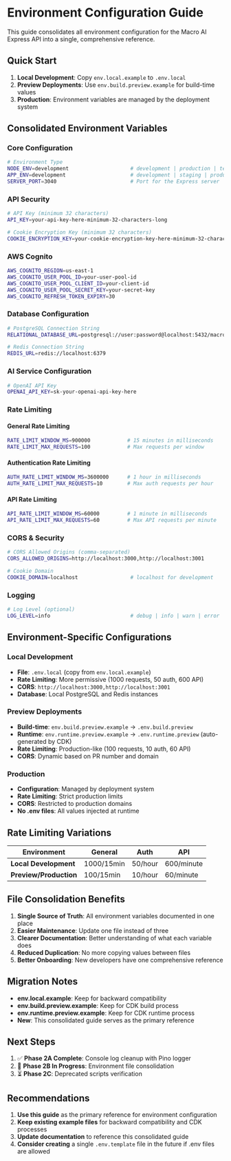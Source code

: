 # Environment Configuration Guide

This guide consolidates all environment configuration for the Macro AI Express API into a single, comprehensive reference.

## Quick Start

1. **Local Development**: Copy `env.local.example` to `.env.local`
2. **Preview Deployments**: Use `env.build.preview.example` for build-time values
3. **Production**: Environment variables are managed by the deployment system

## Consolidated Environment Variables

### Core Configuration
```bash
# Environment Type
NODE_ENV=development                    # development | production | test
APP_ENV=development                     # development | staging | production | pr-123
SERVER_PORT=3040                        # Port for the Express server
```

### API Security
```bash
# API Key (minimum 32 characters)
API_KEY=your-api-key-here-minimum-32-characters-long

# Cookie Encryption Key (minimum 32 characters)
COOKIE_ENCRYPTION_KEY=your-cookie-encryption-key-here-minimum-32-characters-long
```

### AWS Cognito
```bash
AWS_COGNITO_REGION=us-east-1
AWS_COGNITO_USER_POOL_ID=your-user-pool-id
AWS_COGNITO_USER_POOL_CLIENT_ID=your-client-id
AWS_COGNITO_USER_POOL_SECRET_KEY=your-secret-key
AWS_COGNITO_REFRESH_TOKEN_EXPIRY=30
```

### Database Configuration
```bash
# PostgreSQL Connection String
RELATIONAL_DATABASE_URL=postgresql://user:password@localhost:5432/macro_ai_dev

# Redis Connection String
REDIS_URL=redis://localhost:6379
```

### AI Service Configuration
```bash
# OpenAI API Key
OPENAI_API_KEY=sk-your-openai-api-key-here
```

### Rate Limiting

#### General Rate Limiting
```bash
RATE_LIMIT_WINDOW_MS=900000            # 15 minutes in milliseconds
RATE_LIMIT_MAX_REQUESTS=100            # Max requests per window
```

#### Authentication Rate Limiting
```bash
AUTH_RATE_LIMIT_WINDOW_MS=3600000      # 1 hour in milliseconds
AUTH_RATE_LIMIT_MAX_REQUESTS=10        # Max auth requests per hour
```

#### API Rate Limiting
```bash
API_RATE_LIMIT_WINDOW_MS=60000         # 1 minute in milliseconds
API_RATE_LIMIT_MAX_REQUESTS=60         # Max API requests per minute
```

### CORS & Security
```bash
# CORS Allowed Origins (comma-separated)
CORS_ALLOWED_ORIGINS=http://localhost:3000,http://localhost:3001

# Cookie Domain
COOKIE_DOMAIN=localhost                 # localhost for development
```

### Logging
```bash
# Log Level (optional)
LOG_LEVEL=info                          # debug | info | warn | error
```

## Environment-Specific Configurations

### Local Development
- **File**: `.env.local` (copy from `env.local.example`)
- **Rate Limiting**: More permissive (1000 requests, 50 auth, 600 API)
- **CORS**: `http://localhost:3000,http://localhost:3001`
- **Database**: Local PostgreSQL and Redis instances

### Preview Deployments
- **Build-time**: `env.build.preview.example` → `.env.build.preview`
- **Runtime**: `env.runtime.preview.example` → `.env.runtime.preview` (auto-generated by CDK)
- **Rate Limiting**: Production-like (100 requests, 10 auth, 60 API)
- **CORS**: Dynamic based on PR number and domain

### Production
- **Configuration**: Managed by deployment system
- **Rate Limiting**: Strict production limits
- **CORS**: Restricted to production domains
- **No .env files**: All values injected at runtime

## Rate Limiting Variations

| Environment | General | Auth | API |
|-------------|---------|------|-----|
| **Local Development** | 1000/15min | 50/hour | 600/minute |
| **Preview/Production** | 100/15min | 10/hour | 60/minute |

## File Consolidation Benefits

1. **Single Source of Truth**: All environment variables documented in one place
2. **Easier Maintenance**: Update one file instead of three
3. **Clearer Documentation**: Better understanding of what each variable does
4. **Reduced Duplication**: No more copying values between files
5. **Better Onboarding**: New developers have one comprehensive reference

## Migration Notes

- **env.local.example**: Keep for backward compatibility
- **env.build.preview.example**: Keep for CDK build process
- **env.runtime.preview.example**: Keep for CDK runtime process
- **New**: This consolidated guide serves as the primary reference

## Next Steps

1. ✅ **Phase 2A Complete**: Console log cleanup with Pino logger
2. 🔄 **Phase 2B In Progress**: Environment file consolidation
3. ⏳ **Phase 2C**: Deprecated scripts verification

## Recommendations

1. **Use this guide** as the primary reference for environment configuration
2. **Keep existing example files** for backward compatibility and CDK processes
3. **Update documentation** to reference this consolidated guide
4. **Consider creating** a single `.env.template` file in the future if .env files are allowed
